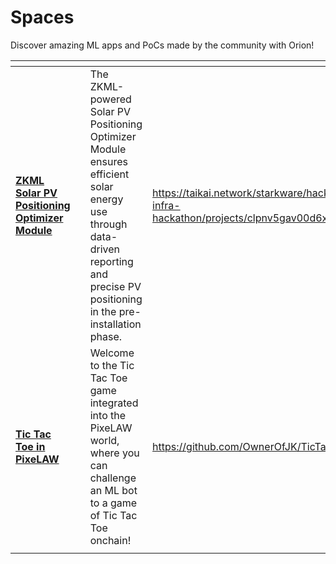 # Spaces

Discover amazing ML apps and PoCs made by the community with Orion!



<table data-card-size="large" data-view="cards"><thead><tr><th></th><th></th><th></th><th data-hidden data-card-target data-type="content-ref"></th></tr></thead><tbody><tr><td><a href="https://taikai.network/starkware/hackathons/starknet-infra-hackathon/projects/clpnv5gav00d6x401lol9jaf8/idea"><strong>ZKML Solar PV Positioning Optimizer Module</strong></a></td><td></td><td>The ZKML-powered Solar PV Positioning Optimizer Module ensures efficient solar energy use through data-driven reporting and precise PV positioning in the pre-installation phase.</td><td><a href="https://taikai.network/starkware/hackathons/starknet-infra-hackathon/projects/clpnv5gav00d6x401lol9jaf8/idea">https://taikai.network/starkware/hackathons/starknet-infra-hackathon/projects/clpnv5gav00d6x401lol9jaf8/idea</a></td></tr><tr><td><a href="https://github.com/OwnerOfJK/TicTacToeAgent/tree/main"><strong>Tic Tac Toe in PixeLAW</strong></a></td><td></td><td>Welcome to the Tic Tac Toe game integrated into the PixeLAW world, where you can challenge an ML bot to a game of Tic Tac Toe onchain!</td><td><a href="https://github.com/OwnerOfJK/TicTacToeAgent/tree/main">https://github.com/OwnerOfJK/TicTacToeAgent/tree/main</a></td></tr><tr><td></td><td></td><td></td><td></td></tr></tbody></table>
